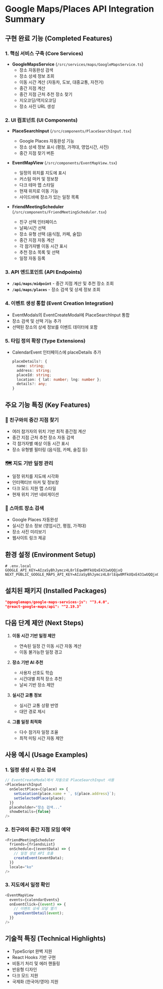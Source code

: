 # Google Maps/Places API Integration Summary

## 구현 완료 기능 (Completed Features)

### 1. 핵심 서비스 구축 (Core Services)
- **GoogleMapsService** (`/src/services/maps/GoogleMapsService.ts`)
  - 장소 자동완성 검색
  - 장소 상세 정보 조회
  - 이동 시간 계산 (자동차, 도보, 대중교통, 자전거)
  - 중간 지점 계산
  - 중간 지점 근처 추천 장소 찾기
  - 지오코딩/역지오코딩
  - 장소 사진 URL 생성

### 2. UI 컴포넌트 (UI Components)
- **PlaceSearchInput** (`/src/components/PlaceSearchInput.tsx`)
  - Google Places 자동완성 기능
  - 장소 상세 정보 표시 (평점, 가격대, 영업시간, 사진)
  - 중간 지점 찾기 버튼

- **EventMapView** (`/src/components/EventMapView.tsx`)
  - 일정의 위치를 지도에 표시
  - 커스텀 마커 및 정보창
  - 다크 테마 맵 스타일
  - 현재 위치로 이동 기능
  - 사이드바에 장소가 있는 일정 목록

- **FriendMeetingScheduler** (`/src/components/FriendMeetingScheduler.tsx`)
  - 친구 선택 인터페이스
  - 날짜/시간 선택
  - 장소 유형 선택 (음식점, 카페, 술집)
  - 중간 지점 자동 계산
  - 각 참가자별 이동 시간 표시
  - 추천 장소 목록 및 선택
  - 일정 자동 등록

### 3. API 엔드포인트 (API Endpoints)
- **`/api/maps/midpoint`** - 중간 지점 계산 및 추천 장소 조회
- **`/api/maps/places`** - 장소 검색 및 상세 정보 조회

### 4. 이벤트 생성 통합 (Event Creation Integration)
- EventModals의 EventCreateModal에 PlaceSearchInput 통합
- 장소 검색 및 선택 기능 추가
- 선택된 장소의 상세 정보를 이벤트 데이터에 포함

### 5. 타입 정의 확장 (Type Extensions)
- CalendarEvent 인터페이스에 placeDetails 추가
  ```typescript
  placeDetails?: {
    name: string;
    address: string;
    placeId: string;
    location: { lat: number; lng: number };
    details?: any;
  }
  ```

## 주요 기능 특징 (Key Features)

### 🎯 친구와의 중간 지점 찾기
- 여러 참가자의 위치 기반 최적 중간점 계산
- 중간 지점 근처 추천 장소 자동 검색
- 각 참가자별 예상 이동 시간 표시
- 장소 유형별 필터링 (음식점, 카페, 술집 등)

### 🗺️ 지도 기반 일정 관리
- 일정 위치를 지도에 시각화
- 인터랙티브 마커 및 정보창
- 다크 모드 지원 맵 스타일
- 현재 위치 기반 네비게이션

### 📍 스마트 장소 검색
- Google Places 자동완성
- 실시간 장소 정보 (영업시간, 평점, 가격대)
- 장소 사진 미리보기
- 웹사이트 링크 제공

## 환경 설정 (Environment Setup)
```env
# .env.local
GOOGLE_API_KEY=AIzaSyBhJymcz4L8rlEqw8MfkUQxE431wUQQjxQ
NEXT_PUBLIC_GOOGLE_MAPS_API_KEY=AIzaSyBhJymcz4L8rlEqw8MfkUQxE431wUQQjxQ
```

## 설치된 패키지 (Installed Packages)
```json
"@googlemaps/google-maps-services-js": "^3.4.0",
"@react-google-maps/api": "^2.19.3"
```

## 다음 단계 제안 (Next Steps)
1. **이동 시간 기반 일정 제안**
   - 연속된 일정 간 이동 시간 자동 계산
   - 이동 불가능한 일정 경고

2. **장소 기반 AI 추천**
   - 사용자 선호도 학습
   - 시간대별 최적 장소 추천
   - 날씨 기반 장소 제안

3. **실시간 교통 정보**
   - 실시간 교통 상황 반영
   - 대안 경로 제시

4. **그룹 일정 최적화**
   - 다수 참가자 일정 조율
   - 최적 미팅 시간 자동 제안

## 사용 예시 (Usage Examples)

### 1. 일정 생성 시 장소 검색
```typescript
// EventCreateModal에서 자동으로 PlaceSearchInput 사용
<PlaceSearchInput
  onSelectPlace={(place) => {
    setLocation(place.name + `, ${place.address}`);
    setSelectedPlace(place);
  }}
  placeholder="장소 검색..."
  showDetails={false}
/>
```

### 2. 친구와의 중간 지점 모임 예약
```typescript
<FriendMeetingScheduler 
  friends={friendsList}
  onSchedule={(eventData) => {
    // 일정 생성 API 호출
    createEvent(eventData);
  }}
  locale="ko"
/>
```

### 3. 지도에서 일정 확인
```typescript
<EventMapView 
  events={calendarEvents}
  onEventClick={(event) => {
    // 이벤트 상세 모달 열기
    openEventDetail(event);
  }}
/>
```

## 기술적 특징 (Technical Highlights)
- TypeScript 완벽 지원
- React Hooks 기반 구현
- 비동기 처리 및 에러 핸들링
- 반응형 디자인
- 다크 모드 지원
- 국제화 (한국어/영어) 지원